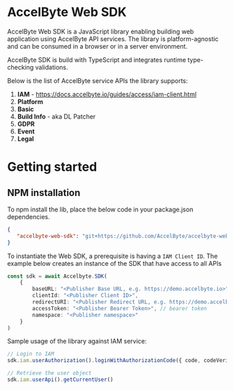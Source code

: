 # AccelByte Web SDK

AccelByte Web SDK is a JavaScript library enabling building web application using AccelByte API services. The library is platform-agnostic and can be consumed in a browser or in a server environment.

AccelByte SDK is build with TypeScript and integrates runtime type-checking validations.

Below is the list of AccelByte service APIs the library supports:

1. **IAM** - https://docs.accelbyte.io/guides/access/iam-client.html
2. **Platform**
3. **Basic**
4. **Build Info** - aka DL Patcher
5. **GDPR**
6. **Event**
7. **Legal**

# Getting started

## NPM installation
To npm install the lib, place the below code in your package.json dependencies.

```json
{
   "accelbyte-web-sdk": "git+https://github.com/AccelByte/accelbyte-web-sdk.git#<version>"
}
```

To instantiate the Web SDK, a prerequisite is having a `IAM Client ID`. The example below creates an instance of the SDK that have access to all APIs

```typescript
const sdk = await Accelbyte.SDK(
    {
        baseURL: "<Publisher Base URL, e.g. https://demo.accelbyte.io>",
        clientId: "<Publisher Client ID>",
        redirectURI: "<Publisher Redirect URL, e.g. https://demo.accelbyte.io>",
        accessToken: "<Publisher Bearer Token>", // bearer token
        namespace: "<Publisher namespace>"
    }
)
```

Sample usage of the library against IAM service:
```typescript
// Login to IAM
sdk.iam.userAuthorization().loginWithAuthorizationCode({ code, codeVerifier })

// Retrieve the user object 
sdk.iam.userApi().getCurrentUser()
```